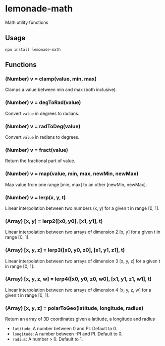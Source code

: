# lemonade-math
Math utility functions

## Usage

`npm install lemonade-math`

## Functions

### (Number) v = clamp(value, min, max)
Clamps a value between min and max (both inclusive).

### (Number) v = degToRad(value)
Convert `value` in degrees to radians.

### (Number) v = radToDeg(value)
Convert `value` in radians to degrees.

### (Number) v = fract(value)
Return the fractional part of value.

### (Number) v = map(value, min, max, newMin, newMax)
Map value from one range [min, max] to an other [newMin, newMax].

### (Number) v = lerp(x, y, t)
Linear interpolation between two numbers (x, y) for a given t in range [0, 1].

### (Array) [x, y] = lerp2([x0, y0], [x1, y1], t)
Linear interpolation between two arrays of dimension 2 [x, y] for a given t in range [0, 1].

### (Array) [x, y, z] = lerp3([x0, y0, z0], [x1, y1, z1], t)
Linear interpolation between two arrays of dimension 3 [x, y, z] for a given t in range [0, 1].

### (Array) [x, y, z, w] = lerp4([x0, y0, z0, w0], [x1, y1, z1, w1], t)
Linear interpolation between two arrays of dimension 4 [x, y, z, w] for a given t in range [0, 1].

### (Array) [x, y, z] = polarToGeo(latitude, longitude, radius)
Return an array of 3D coordinates given a latitude, a longitude and radius
- `latitude`: A number between 0 and PI. Default to 0.
- `longitude`: A number between -PI and PI. Default to 0.
- `radius`: A number > 0. Default to 1.

